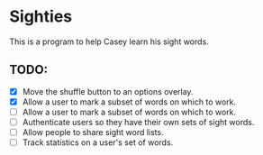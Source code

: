 # Sighties

This is a program to help Casey learn his sight words.

## TODO:

- [x] Move the shuffle button to an options overlay.
- [x] Allow a user to mark a subset of words on which to work.
- [ ] Allow a user to mark a subset of words on which to work.
- [ ] Authenticate users so they have their own sets of sight words.
- [ ] Allow people to share sight word lists.
- [ ] Track statistics on a user's set of words.
